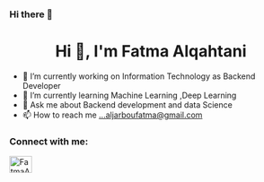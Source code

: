 ### Hi there 👋



<h1 align="center">Hi 👋, I'm Fatma Alqahtani</h1>


- 🔭 I’m currently working on Information Technology as Backend Developer
- 🌱 I’m currently learning Machine Learning ,Deep Learning
- 💬 Ask me about Backend development and data Science
- 📫 How to reach me ...aljarboufatma@gmail.com

<h3 align="left">Connect with me:</h3>
<p align="left">
<a href="https://www.linkedin.com/in/fatma-alqahtani-54222590/" target="blank"><img align="center" src="https://cdn.jsdelivr.net/npm/simple-icons@3.0.1/icons/linkedin.svg" alt="FatmaAljarbou" height="30" width="40" /></a>

</p>
